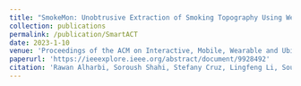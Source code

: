 ```yaml
---
title: "SmokeMon: Unobtrusive Extraction of Smoking Topography Using Wearable Energy-Efficient Thermal"
collection: publications
permalink: /publication/SmartACT
date: 2023-1-10
venue: 'Proceedings of the ACM on Interactive, Mobile, Wearable and Ubiquitous Technologies, December 2022'
paperurl: 'https://ieeexplore.ieee.org/abstract/document/9928492'
citation: 'Rawan Alharbi, Soroush Shahi, Stefany Cruz, Lingfeng Li, Sougata Sen,Christopher Romano, <b>Mahdi Pedram</b>, Josiah Hester, Aggelos K Katsaggelos, Nabil Alshurafa (2022). &quot;SmokeMon: Unobtrusive Extraction of Smoking Topography Using Wearable Energy-Efficient Thermal.&quot; <i>IMWUT</i>.'
---
```

